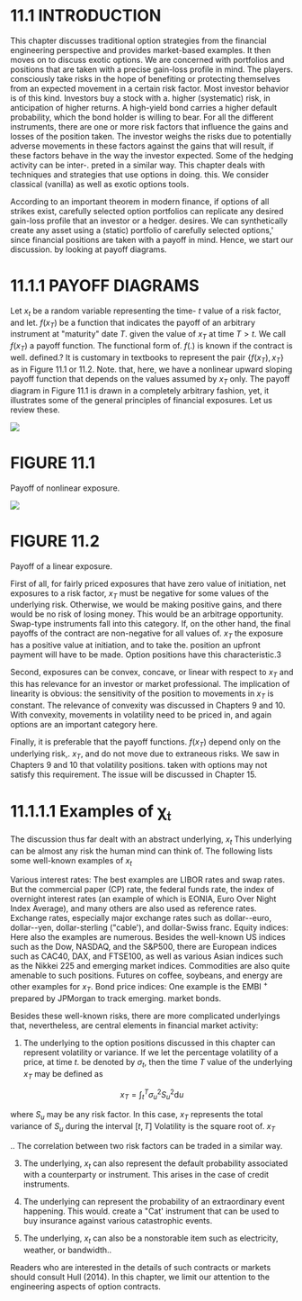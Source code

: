 # 11.1 INTRODUCTION  

This chapter discusses traditional option strategies from the financial engineering perspective and provides market-based examples. It then moves on to discuss exotic options. We are concerned with portfolios and positions that are taken with a precise gain-loss profile in mind. The players. consciously take risks in the hope of benefiting or protecting themselves from an expected movement in a certain risk factor. Most investor behavior is of this kind. Investors buy a stock with a. higher (systematic) risk, in anticipation of higher returns. A high-yield bond carries a higher default probability, which the bond holder is willing to bear. For all the different instruments, there are one or more risk factors that influence the gains and losses of the position taken. The investor weighs the risks due to potentially adverse movements in these factors against the gains that will result, if these factors behave in the way the investor expected. Some of the hedging activity can be inter-. preted in a similar way. This chapter deals with techniques and strategies that use options in doing. this. We consider classical (vanilla) as well as exotic options tools.  

According to an important theorem in modern finance, if options of all strikes exist, carefully selected option portfolios can replicate any desired gain-loss profile that an investor or a hedger. desires. We can synthetically create any asset using a (static) portfolio of carefully selected options,' since financial positions are taken with a payoff in mind. Hence, we start our discussion. by looking at payoff diagrams.  

# 11.1.1 PAYOFF DIAGRAMS  

Let $x_{t}$ be a random variable representing the time- $t$ value of a risk factor, and let. $f(x_{T})$ be a function that indicates the payoff of an arbitrary instrument at "maturity" date $T.$ given the value of $x_{T}$ at time $T>t.$ We call $f(x_{T})$ a payoff function. The functional form of. $f\left(.\right)$ is known if the contract is well. defined.? It is customary in textbooks to represent the pair $\{f(x_{T}),x_{T}\}$ as in Figure 11.1 or 11.2. Note. that, here, we have a nonlinear upward sloping payoff function that depends on the values assumed by $x_{T}$ only. The payoff diagram in Figure 11.1 is drawn in a completely arbitrary fashion, yet, it illustrates some of the general principles of financial exposures. Let us review these.  

![](images/4465ca0304792d1a5bd9cc026d24300fa6dbc4a2e9ea5e89162e33cc8be13029.jpg)  

# FIGURE 11.1  

Payoff of nonlinear exposure.  

![](images/9fef3ed7e02188eba222b5d83c833b754abb34f48be1c96e72156ffc53e207d9.jpg)  

# FIGURE 11.2  

Payoff of a linear exposure.  

First of all, for fairly priced exposures that have zero value of initiation, net exposures to a risk factor, $x_{T}$ must be negative for some values of the underlying risk. Otherwise, we would be making positive gains, and there would be no risk of losing money. This would be an arbitrage opportunity. Swap-type instruments fall into this category. If, on the other hand, the final payoffs of the contract are non-negative for all values of. $x_{T}$ the exposure has a positive value at initiation, and to take the. position an upfront payment will have to be made. Option positions have this characteristic.3  

Second, exposures can be convex, concave, or linear with respect to $x_{T}$ and this has relevance for an investor or market professional. The implication of linearity is obvious: the sensitivity of the position to movements in $x_{T}$ is constant. The relevance of convexity was discussed in Chapters 9 and 10. With convexity, movements in volatility need to be priced in, and again options are an important category here.  

Finally, it is preferable that the payoff functions. $f(x_{T})$ depend only on the underlying risk,. $x_{T},$ and do not move due to extraneous risks. We saw in Chapters 9 and 10 that volatility positions. taken with options may not satisfy this requirement. The issue will be discussed in Chapter 15.  

# 11.1.1.1 Examples of $\pmb{\chi}_{\mathfrak{t}}$  

The discussion thus far dealt with an abstract underlying, $x_{t}$ This underlying can be almost any risk the human mind can think of. The following lists some well-known examples of $x_{t}$  

Various interest rates: The best examples are LIBOR rates and swap rates. But the commercial paper (CP) rate, the federal funds rate, the index of overnight interest rates (an example of which is EONIA, Euro Over Night Index Average), and many others are also used as reference rates. Exchange rates, especially major exchange rates such as dollar--euro, dollar--yen, dollar-sterling ("cable'), and dollar-Swiss franc. Equity indices: Here also the examples are numerous. Besides the well-known US indices such as the Dow, NASDAQ, and the S&P500, there are European indices such as CAC40, DAX, and FTSE100, as well as various Asian indices such as the Nikkei 225 and emerging market indices. Commodities are also quite amenable to such positions. Futures on coffee, soybeans, and energy are other examples for $x_{T}.$ Bond price indices: One example is the EMBI $^+$ prepared by JPMorgan to track emerging. market bonds.  

Besides these well-known risks, there are more complicated underlyings that, nevertheless, are central elements in financial market activity:  

1. The underlying to the option positions discussed in this chapter can represent volatility or variance. If we let the percentage volatility of a price, at time $t.$ be denoted by $\sigma_{t},$ then the time $T$ value of the underlying $x_{T}$ may be defined as  

$$
x_{T}=\displaystyle\int_{t}^{T}\sigma_{u}^{2}S_{u}^{2}\mathrm{d}u
$$  

where $S_{u}$ may be any risk factor. In this case, $x_{T}$ represents the total variance of $S_{u}$ during the interval $[t,T]$ Volatility is the square root of. $x_{T}$  

.. The correlation between two risk factors can be traded in a similar way.  

3. The underlying, $x_{t}$ can also represent the default probability associated with a counterparty or instrument. This arises in the case of credit instruments.  

4. The underlying can represent the probability of an extraordinary event happening. This would. create a "Cat' instrument that can be used to buy insurance against various catastrophic events.   
5. The underlying, $x_{t}$ can also be a nonstorable item such as electricity, weather, or bandwidth..  

Readers who are interested in the details of such contracts or markets should consult Hull (2014). In this chapter, we limit our attention to the engineering aspects of option contracts.  
